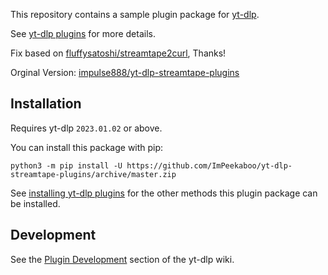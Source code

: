 This repository contains a sample plugin package for [yt-dlp](https://github.com/yt-dlp/yt-dlp#readme). 

See [yt-dlp plugins](https://github.com/yt-dlp/yt-dlp#plugins) for more details.

Fix based on [fluffysatoshi/streamtape2curl](https://github.com/fluffysatoshi/streamtape2curl/blob/master/streamtape2curl.py), Thanks!

Orginal Version: [impulse888/yt-dlp-streamtape-plugins](https://github.com/impulse888/yt-dlp-streamtape-plugins)

## Installation

Requires yt-dlp `2023.01.02` or above.

You can install this package with pip:
```
python3 -m pip install -U https://github.com/ImPeekaboo/yt-dlp-streamtape-plugins/archive/master.zip
```

See [installing yt-dlp plugins](https://github.com/yt-dlp/yt-dlp#installing-plugins) for the other methods this plugin package can be installed.


## Development

See the [Plugin Development](https://github.com/yt-dlp/yt-dlp/wiki/Plugin-Development) section of the yt-dlp wiki.
